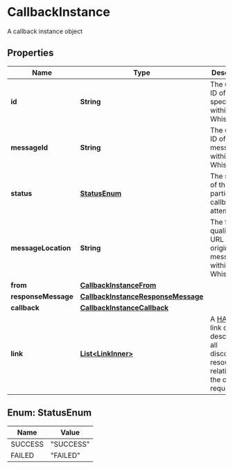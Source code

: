 

# CallbackInstance

A callback instance object

## Properties

| Name | Type | Description | Notes |
|------------ | ------------- | ------------- | -------------|
|**id** | **String** | The unique ID of the specific call within Whispir |  [optional] [readonly] |
|**messageId** | **String** | The unique ID of the message within Whispir |  [optional] [readonly] |
|**status** | [**StatusEnum**](#StatusEnum) | The status of this particular callback attempt. |  [optional] [readonly] |
|**messageLocation** | **String** | The fully qualified URL to the original message within Whispir |  [optional] [readonly] |
|**from** | [**CallbackInstanceFrom**](CallbackInstanceFrom.md) |  |  [optional] |
|**responseMessage** | [**CallbackInstanceResponseMessage**](CallbackInstanceResponseMessage.md) |  |  [optional] |
|**callback** | [**CallbackInstanceCallback**](CallbackInstanceCallback.md) |  |  [optional] |
|**link** | [**List&lt;LinkInner&gt;**](LinkInner.md) | A [HATEOAS](https://en.wikipedia.org/wiki/HATEOAS) link object, describing all discoverable resources in relation to the original request. |  [optional] [readonly] |



## Enum: StatusEnum

| Name | Value |
|---- | -----|
| SUCCESS | &quot;SUCCESS&quot; |
| FAILED | &quot;FAILED&quot; |



